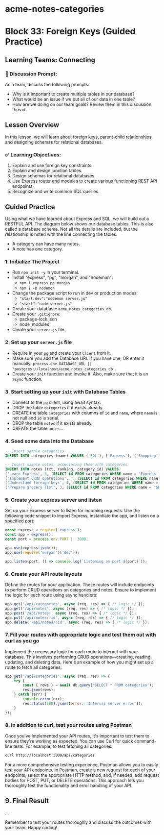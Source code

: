 # acme-notes-categories
# Block 33: Foreign Keys (Guided Practice)

## Learning Teams: Connecting

### 💬 Discussion Prompt:
As a team, discuss the following prompts:
- Why is it important to create multiple tables in our database?
- What would be an issue if we put all of our data in one table?
- How are we doing on our team goals? Review them in this discussion thread.

## Lesson Overview
In this lesson, we will learn about foreign keys, parent-child relationships, and designing schemas for relational databases.

### ✅ Learning Objectives:
1. Explain and use foreign key constraints.
2. Explain and design junction tables.
3. Design schemas for relational databases.
4. Use Express router and modules to create various functioning REST API endpoints.
5. Recognize and write common SQL queries.

## Guided Practice
Using what we have learned about Express and SQL, we will build out a RESTFUL API. The diagram below shows our database tables. This is also called a database schema. Not all the details are included, but the relationship is noted with the line connecting the tables.
- A category can have many notes.
- A note has one category.

### 1. Initialize The Project
- Run `npm init -y` in your terminal.
- Install "express", "pg", "morgan", and "nodemon":
  - `npm i express pg morgan`
  - `npm i -D nodemon`
- Change the package script to run in dev or production modes:
  - `"start:dev":"nodemon server.js"`
  - `"start":"node server.js"`
- Create your database: `acme_notes_categories_db`.
- Create your `.gitignore`:
  - package-lock.json
  - node_modules
- Create your `server.js` file.

### 2. Set up your `server.js` file
- Require in your `pg` and create your `Client` from it.
- Make sure you add the Database URL if you have one, OR enter it manually: `process.env.DATABASE_URL || 'postgres://localhost/acme_notes_categories_db'`.
- Create your `init` function and invoke it. Also, make sure that it is an `async` function.

### 3. Start setting up your `init` with Database Tables
- Connect to the `pg` client, using await syntax.
- DROP the table `categories` if it exists already.
- CREATE the table `categories` with columns of `id` and `name`, where `name` is not null and `id` is serial.
- DROP the table `notes` if it exists already.
- CREATE the table `notes`...

### 4. Seed some data into the Database
```sql
-- Insert sample categories
INSERT INTO categories (name) VALUES ('SQL'), ('Express'), ('Shopping');

-- Insert sample notes, associating them with categories
INSERT INTO notes (txt, ranking, category_id) VALUES
('Learn Express', 5, (SELECT id FROM categories WHERE name = 'Express')),
('Implement CRUD operations', 4, (SELECT id FROM categories WHERE name = 'Express')),
('Understand foreign keys', 4, (SELECT id FROM categories WHERE name = 'SQL')),
('Prepare grocery list', 3, (SELECT id FROM categories WHERE name = 'Shopping'));
```
### 5. Create your express server and listen

Set up your Express server to listen for incoming requests. Use the following code snippet to import Express, instantiate the app, and listen on a specified port:

```javascript
const express = require('express');
const app = express();
const port = process.env.PORT || 3000;

app.use(express.json());
app.use(require('morgan')('dev'));

app.listen(port, () => console.log(`Listening on port ${port}`));
```

### 6. Create your API route layouts

Define the routes for your application. These routes will include endpoints to perform CRUD operations on categories and notes. Ensure to implement the logic for each route using async handlers:

```javascript
app.get('/api/categories', async (req, res) => { /* logic */ });
app.get('/api/notes', async (req, res) => { /* logic */ });
app.post('/api/notes', async (req, res) => { /* logic */ });
app.put('/api/notes/:id', async (req, res) => { /* logic */ });
app.delete('/api/notes/:id', async (req, res) => { /* logic */ });
```

### 7. Fill your routes with appropriate logic and test them out with curl as you go

Implement the necessary logic for each route to interact with your database. This involves performing CRUD operations—creating, reading, updating, and deleting data. Here's an example of how you might set up a route to fetch all categories:

```javascript
app.get('/api/categories', async (req, res) => {
    try {
        const { rows } = await db.query('SELECT * FROM categories');
        res.json(rows);
    } catch (err) {
        console.error(err);
        res.status(500).json({error: 'Internal server error'});
    }
});
```
### 8. In addition to curl, test your routes using Postman

Once you've implemented your API routes, it's important to test them to ensure they're working as expected. You can use Curl for quick command-line tests. For example, to test fetching all categories:

```bash
curl http://localhost:3000/api/categories
```

For a more comprehensive testing experience, Postman allows you to easily test your API endpoints. In Postman, create a new request for each of your endpoints, select the appropriate HTTP method, and, if needed, add request bodies for POST, PUT, or DELETE operations. This approach lets you thoroughly test the functionality and error handling of your API.

## 9. Final Result

...

Remember to test your routes thoroughly and discuss the outcomes with your team. Happy coding!
